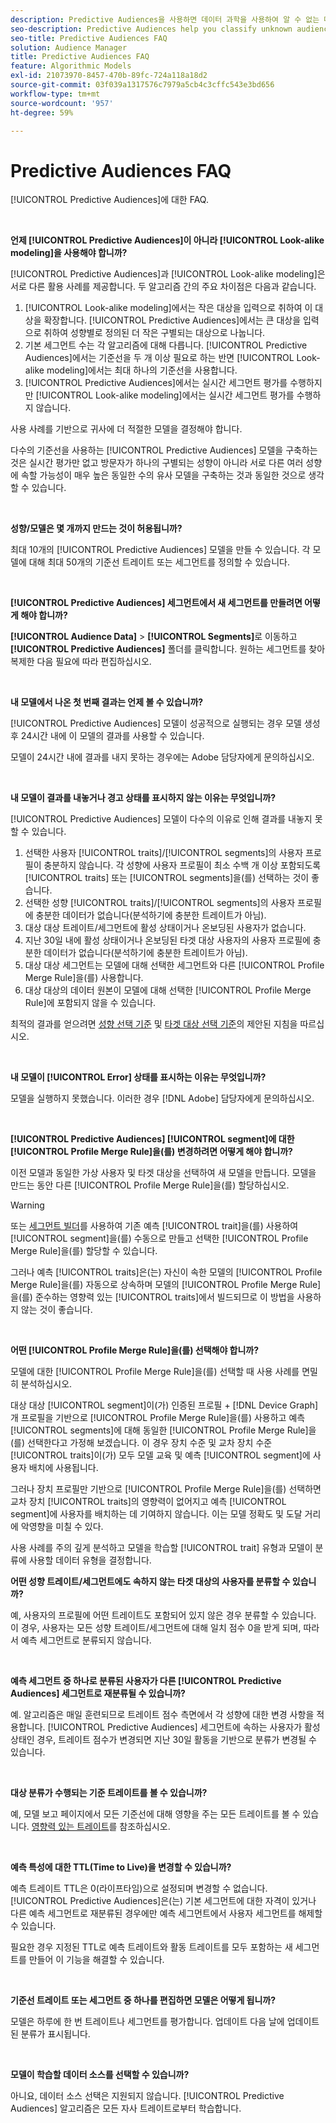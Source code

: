 ```yaml
---
description: Predictive Audiences을 사용하면 데이터 과학을 사용하여 알 수 없는 대상을 실시간으로 개별 성향으로 분류할 수 있습니다.
seo-description: Predictive Audiences help you classify unknown audiences into distinct personas in real-time, using data science.
seo-title: Predictive Audiences FAQ
solution: Audience Manager
title: Predictive Audiences FAQ
feature: Algorithmic Models
exl-id: 21073970-8457-470b-89fc-724a118a18d2
source-git-commit: 03f039a1317576c7979a5cb4c3cffc543e3bd656
workflow-type: tm+mt
source-wordcount: '957'
ht-degree: 59%

---
```


# Predictive Audiences FAQ

[!UICONTROL Predictive Audiences]에 대한 FAQ.

 

**언제 [!UICONTROL Predictive Audiences]이 아니라 [!UICONTROL Look-alike modeling]을 사용해야 합니까?**

[!UICONTROL Predictive Audiences]과 [!UICONTROL Look-alike modeling]은 서로 다른 활용 사례를 제공합니다. 두 알고리즘 간의 주요 차이점은 다음과 같습니다.

1. [!UICONTROL Look-alike modeling]에서는 작은 대상을 입력으로 취하여 이 대상을 확장합니다. [!UICONTROL Predictive Audiences]에서는 큰 대상을 입력으로 취하여 성향별로 정의된 더 작은 구별되는 대상으로 나눕니다.
1. 기본 세그먼트 수는 각 알고리즘에 대해 다릅니다. [!UICONTROL Predictive Audiences]에서는 기준선을 두 개 이상 필요로 하는 반면 [!UICONTROL Look-alike modeling]에서는 최대 하나의 기준선을 사용합니다.
1. [!UICONTROL Predictive Audiences]에서는 실시간 세그먼트 평가를 수행하지만 [!UICONTROL Look-alike modeling]에서는 실시간 세그먼트 평가를 수행하지 않습니다.

사용 사례를 기반으로 귀사에 더 적절한 모델을 결정해야 합니다.

다수의 기준선을 사용하는 [!UICONTROL Predictive Audiences] 모델을 구축하는 것은 실시간 평가만 없고 방문자가 하나의 구별되는 성향이 아니라 서로 다른 여러 성향에 속할 가능성이 매우 높은 동일한 수의 유사 모델을 구축하는 것과 동일한 것으로 생각할 수 있습니다.

 

**성향/모델은 몇 개까지 만드는 것이 허용됩니까?**

최대 10개의 [!UICONTROL Predictive Audiences] 모델을 만들 수 있습니다. 각 모델에 대해 최대 50개의 기준선 트레이트 또는 세그먼트를 정의할 수 있습니다.

 

**[!UICONTROL Predictive Audiences] 세그먼트에서 새 세그먼트를 만들려면 어떻게 해야 합니까?**

**[!UICONTROL Audience Data]** > **[!UICONTROL Segments]**&#x200B;로 이동하고 **[!UICONTROL Predictive Audiences]** 폴더를 클릭합니다. 원하는 세그먼트를 찾아 복제한 다음 필요에 따라 편집하십시오.

 

**내 모델에서 나온 첫 번째 결과는 언제 볼 수 있습니까?**

[!UICONTROL Predictive Audiences] 모델이 성공적으로 실행되는 경우 모델 생성 후 24시간 내에 이 모델의 결과를 사용할 수 있습니다.

모델이 24시간 내에 결과를 내지 못하는 경우에는 Adobe 담당자에게 문의하십시오.

 

**내 모델이 결과를 내놓거나 경고 상태를 표시하지 않는 이유는 무엇입니까?**

[!UICONTROL Predictive Audiences] 모델이 다수의 이유로 인해 결과를 내놓지 못할 수 있습니다.

1. 선택한 사용자 [!UICONTROL traits]/[!UICONTROL segments]의 사용자 프로필이 충분하지 않습니다. 각 성향에 사용자 프로필이 최소 수백 개 이상 포함되도록 [!UICONTROL traits] 또는 [!UICONTROL segments]을(를) 선택하는 것이 좋습니다.
1. 선택한 성향 [!UICONTROL traits]/[!UICONTROL segments]의 사용자 프로필에 충분한 데이터가 없습니다(분석하기에 충분한 트레이트가 아님).
1. 대상 대상 트레이트/세그먼트에 활성 상태이거나 온보딩된 사용자가 없습니다.
1. 지난 30일 내에 활성 상태이거나 온보딩된 타겟 대상 사용자의 사용자 프로필에 충분한 데이터가 없습니다(분석하기에 충분한 트레이트가 아님).
1. 대상 대상 세그먼트는 모델에 대해 선택한 세그먼트와 다른 [!UICONTROL Profile Merge Rule]을(를) 사용합니다.
1. 대상 대상의 데이터 원본이 모델에 대해 선택한 [!UICONTROL Profile Merge Rule]에 포함되지 않을 수 있습니다.

최적의 결과를 얻으려면 [성향 선택 기준](../features/algorithmic-models/predictive-audiences.md#selection-personas) 및 [타겟 대상 선택 기준](../features/algorithmic-models/predictive-audiences.md#selection-audience)의 제안된 지침을 따르십시오.

 

**내 모델이 [!UICONTROL Error] 상태를 표시하는 이유는 무엇입니까?**

모델을 실행하지 못했습니다. 이러한 경우 [!DNL Adobe] 담당자에게 문의하십시오.

 

**[!UICONTROL Predictive Audiences] [!UICONTROL segment]에 대한 [!UICONTROL Profile Merge Rule]을(를) 변경하려면 어떻게 해야 합니까?**

이전 모델과 동일한 가상 사용자 및 타겟 대상을 선택하여 새 모델을 만듭니다. 모델을 만드는 동안 다른 [!UICONTROL Profile Merge Rule]을(를) 할당하십시오.

>[!WARNING]
> 또는 [세그먼트 빌더](../features/segments/segment-builder.md)를 사용하여 기존 예측 [!UICONTROL trait]을(를) 사용하여 [!UICONTROL segment]을(를) 수동으로 만들고 선택한 [!UICONTROL Profile Merge Rule]을(를) 할당할 수 있습니다.
> 
> 그러나 예측 [!UICONTROL traits]은(는) 자신이 속한 모델의 [!UICONTROL Profile Merge Rule]을(를) 자동으로 상속하며 모델의 [!UICONTROL Profile Merge Rule]을(를) 준수하는 영향력 있는 [!UICONTROL traits]에서 빌드되므로 이 방법을 사용하지 않는 것이 좋습니다.

 

**어떤 [!UICONTROL Profile Merge Rule]을(를) 선택해야 합니까?**

모델에 대한 [!UICONTROL Profile Merge Rule]을(를) 선택할 때 사용 사례를 면밀히 분석하십시오.

대상 대상 [!UICONTROL segment]이(가) 인증된 프로필 + [!DNL Device Graph]개 프로필을 기반으로 [!UICONTROL Profile Merge Rule]을(를) 사용하고 예측 [!UICONTROL segments]에 대해 동일한 [!UICONTROL Profile Merge Rule]을(를) 선택한다고 가정해 보겠습니다. 이 경우 장치 수준 및 교차 장치 수준 [!UICONTROL traits]이(가) 모두 모델 교육 및 예측 [!UICONTROL segment]에 사용자 배치에 사용됩니다.

그러나 장치 프로필만 기반으로 [!UICONTROL Profile Merge Rule]을(를) 선택하면 교차 장치 [!UICONTROL traits]의 영향력이 없어지고 예측 [!UICONTROL segment]에 사용자를 배치하는 데 기여하지 않습니다. 이는 모델 정확도 및 도달 거리에 악영향을 미칠 수 있다.

사용 사례를 주의 깊게 분석하고 모델을 학습할 [!UICONTROL trait] 유형과 모델이 분류에 사용할 데이터 유형을 결정합니다.

**어떤 성향 트레이트/세그먼트에도 속하지 않는 타겟 대상의 사용자를 분류할 수 있습니까?**

예, 사용자의 프로필에 어떤 트레이트도 포함되어 있지 않은 경우 분류할 수 있습니다. 이 경우, 사용자는 모든 성향 트레이트/세그먼트에 대해 일치 점수 0을 받게 되며, 따라서 예측 세그먼트로 분류되지 않습니다.

 

**예측 세그먼트 중 하나로 분류된 사용자가 다른 [!UICONTROL Predictive Audiences] 세그먼트로 재분류될 수 있습니까?**

예. 알고리즘은 매일 훈련되므로 트레이트 점수 측면에서 각 성향에 대한 변경 사항을 적용합니다. [!UICONTROL Predictive Audiences] 세그먼트에 속하는 사용자가 활성 상태인 경우, 트레이트 점수가 변경되면 지난 30일 활동을 기반으로 분류가 변경될 수 있습니다.

 

**대상 분류가 수행되는 기준 트레이트를 볼 수 있습니까?**

예, 모델 보고 페이지에서 모든 기준선에 대해 영향을 주는 모든 트레이트를 볼 수 있습니다. [영향력 있는 트레이트](../features/algorithmic-models/predictive-audiences-reporting.md#influential-traits)를 참조하십시오.

 

**예측 특성에 대한 TTL(Time to Live)을 변경할 수 있습니까?**

예측 트레이트 TTL은 0(라이프타임)으로 설정되며 변경할 수 없습니다. [!UICONTROL Predictive Audiences]은(는) 기본 세그먼트에 대한 자격이 있거나 다른 예측 세그먼트로 재분류된 경우에만 예측 세그먼트에서 사용자 세그먼트를 해제할 수 있습니다.

필요한 경우 지정된 TTL로 예측 트레이트와 활동 트레이트를 모두 포함하는 새 세그먼트를 만들어 이 기능을 해결할 수 있습니다.

 


**기준선 트레이트 또는 세그먼트 중 하나를 편집하면 모델은 어떻게 됩니까?**

모델은 하루에 한 번 트레이트나 세그먼트를 평가합니다. 업데이트 다음 날에 업데이트된 분류가 표시됩니다.

 

**모델이 학습할 데이터 소스를 선택할 수 있습니까?**

아니요, 데이터 소스 선택은 지원되지 않습니다. [!UICONTROL Predictive Audiences] 알고리즘은 모든 자사 트레이트로부터 학습합니다.
